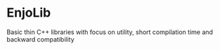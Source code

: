 # EnjoLib
Basic thin C++ libraries with focus on utility, short compilation time and backward compatibility
